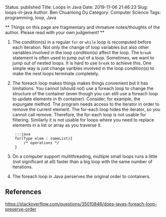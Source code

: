Status: published
Title: Loops in Java
Date: 2019-11-06 21:46:23
Slug: loops-in-java
Author: Ben Chuanlong Du
Category: Computer Science
Tags: programming, loop, Java

**
Things on this page are
fragmentary and immature notes/thoughts of the author.
Please read with your own judgement!
**


1. The condition(s) in a regular `for` or `while` loop is recomputed before each iteration.
    Not only the change of loop variables but also other variables involved in the loop condition(s) affect the loop. 
    The `break` statement is often used to jump out of a loop. 
    Sometimes, 
    we want to jump out of nested loops. 
    It is hard to use `break` to achieve this.
    One simple way is just change varibles involved in the loop condition(s)
    to make the nest loops terminate completely.

2. The foreach loop makes things makes things convenient but it has limitations.
    You cannot (should not) use a foreach loop to change the structure of the container 
    (even though you can still use a foreach loop to update elements in th container).
    Consider, for example, the expurgate method. 
    The program needs access to the iterator in order to remove the current element.
    The for-each loop hides the iterator, so you cannot call remove.
    Therefore, the for-each loop is not usable for filtering. 
    Similarly it is not usable for loops where you need to replace elements in a list or array as you traverse it.

        :::java
        for(Type elem : someList){
            /* operations */
        }

3. On a computer support multithreading, 
    multiple small loops runs a little (not significant at all) faster than a big loop 
    with the same number of iterations.

4. The foreach loop in Java perserves the original order to containers.

## References

https://stackoverflow.com/questions/35010846/does-javas-foreach-loop-preserve-order

